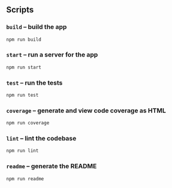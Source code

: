 ## Scripts

### `build` – build the app

```sh
npm run build
```

### `start` – run a server for the app

```sh
npm run start
```

### `test` – run the tests

```sh
npm run test
```

### `coverage` – generate and view code coverage as HTML

```sh
npm run coverage
```

### `lint` – lint the codebase

```sh
npm run lint
```

### `readme` – generate the README

```sh
npm run readme
```
